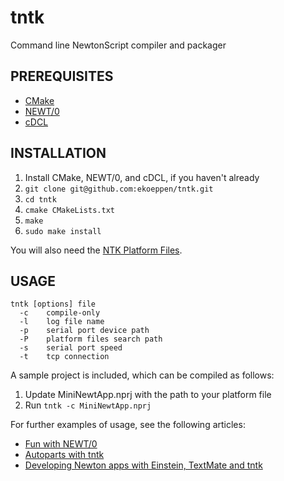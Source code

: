 tntk
====

Command line NewtonScript compiler and packager

PREREQUISITES
-------------

* [CMake](http://www.cmake.org/cmake/resources/software.html)
* [NEWT/0](http://gnue.github.io/NEWT0/)
* [cDCL](http://github.com/ekoeppen/cDCL)


INSTALLATION
------------

1. Install CMake, NEWT/0, and cDCL, if you haven't already
2. `git clone git@github.com:ekoeppen/tntk.git`
3. `cd tntk`
4. `cmake CMakeLists.txt`
5. `make`
6. `sudo make install`

You will also need the [NTK Platform Files](http://www.unna.org/view.php?/apple/development/NTK/platformfiles).

USAGE
-----

    tntk [options] file
      -c    compile-only
      -l    log file name
      -p    serial port device path
      -P    platform files search path
      -s    serial port speed
      -t    tcp connection

A sample project is included, which can be compiled as follows:

1. Update MiniNewtApp.nprj with the path to your platform file
2. Run `tntk -c MiniNewtApp.nprj`

For further examples of usage, see the following articles:

* [Fun with NEWT/0](http://40hz.org/Pages/Mottek:%202010-11-23)
* [Autoparts with tntk](http://40hz.org/Pages/Mottek:%202011-01-09)
* [Developing Newton apps with Einstein, TextMate and tntk](http://40hz.org/Pages/Mottek:%202011-01-16)

